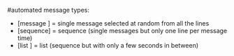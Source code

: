 #automated message types:
 - [message ] = single message selected at random from all the lines
 - [sequence] = sequence (single messages but only one line per message time)
 - [list    ] = list (sequence but with only a few seconds in between)
